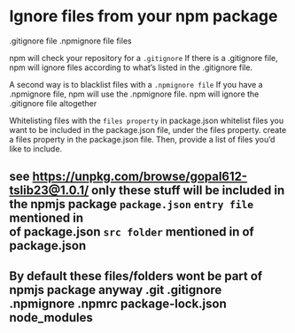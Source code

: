 # Ignore files from your npm package
.gitignore file
.npmignore file
files

npm will check your repository for a `.gitignore` 
    If there is a .gitignore file, npm will ignore files according to what’s listed in the .gitignore file.

A second way is to blacklist files with a `.npmignore file`
    If you have a .npmignore file, npm will use the .npmignore file. 
    npm will ignore the .gitignore file altogether

Whitelisting files with the `files property` in package.json
    whitelist files you want to be included in the package.json file, under the files property.
    create a files property in the package.json file. 
        Then, provide a list of files you’d like to include.

see https://unpkg.com/browse/gopal612-tslib23@1.0.1/
only these stuff will be included in the npmjs package
    `package.json`
    `entry file` mentioned in <main property> of package.json
    `src folder` mentioned in <files property> of package.json
----------------------------------------------------------------------------------------------------------------------------------------

By default these files/folders wont be part of npmjs package anyway
    .git
    .gitignore
    .npmignore
    .npmrc
    package-lock.json
    node_modules
----------------------------------------------------------------------------------------------------------------------------------------